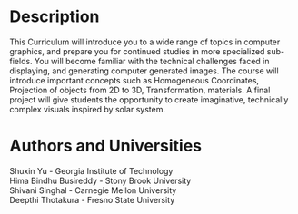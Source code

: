 Description
===========
This Curriculum will introduce you to a wide range of topics in computer graphics, and prepare you for continued studies in more specialized sub-fields. You will become familiar with the technical challenges faced in displaying, and generating computer generated images. The course will introduce important concepts such as Homogeneous Coordinates, Projection of objects from  2D to 3D, Transformation, materials. A final project will give students the opportunity to create imaginative, technically complex visuals inspired by solar system.



Authors and Universities
========================

Shuxin Yu - Georgia Institute of Technology <br />
Hima Bindhu Busireddy - Stony Brook University <br />
Shivani Singhal - Carnegie Mellon University <br />
Deepthi Thotakura - Fresno State University
